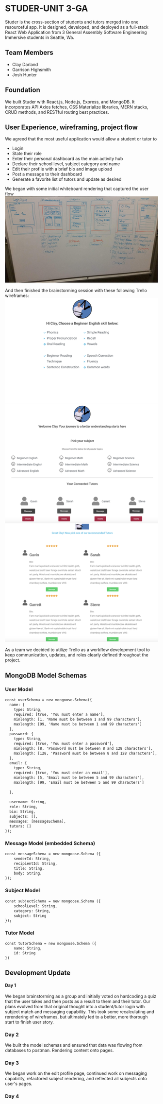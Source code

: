 # STUDER-UNIT 3-GA

Studer is the cross-section of students and tutors merged into one resourceful app. It is designed, developed, and deployed as a full-stack React Web Application from 3 General Assembly Software Engineering Immersive students in Seattle, Wa.

## Team Members

* Clay Darland
* Garrison Highsmith
* Josh Hunter

## Foundation

We built Studer with React.js, Node.js, Express, and MongoDB. It incorporates API Axios fetches, CSS Materialize libraries, MERN stacks, CRUD methods, and RESTful routing best practices.


## User Experience, wireframing, project flow

We agreed that the most useful application would allow a student or tutor to 
* Login
* State their role 
* Enter their personal dashboard as the main activity hub
* Declare their school level, subject category and name
* Edit their profile with a brief bio and image upload
* Post a message to their dashboard
* Generate a favorite list of tutors and update as desired

We began with some initial whiteboard rendering that captured the user flow
![picture](img/20191107_164921.jpg)

And then finished the brainstorming session with these following Trello wireframes:
![picture](img/Screen_Shot_2019-11-07_at_2.21.03_PM.png)
![picture](img/Screen_Shot_2019-11-07_at_2.24.14_PM.png)
![picture](img/Screen_Shot_2019-11-07_at_2.51.20_PM.png)


As a team we decided to utilize Trello as a workflow development tool to keep communication, updates, and roles clearly defined throughout the project.

## MongoDB Model Schemas
### User Model
```
const userSchema = new mongoose.Schema({
  name: {
    type: String,
    required: [true, 'You must enter a name'],
    minlength: [1, 'Name must be between 1 and 99 characters'],
    maxlength: [99, 'Name must be between 1 and 99 characters']
  },
  password: {
    type: String,
    required: [true, 'You must enter a password'],
    minlength: [8, 'Password must be between 8 and 128 characters'],
    maxlength: [128, 'Password must be between 8 and 128 characters'],
  },
  email: {
    type: String,
    required: [true, 'You must enter an email'],
    minlength: [5, 'Email must be between 5 and 99 characters'],
    maxlength: [99, 'Email must be between 5 and 99 characters']

  },
  
  username: String,
  role: String,
  bio: String,
  subjects: [],
  messages: [messageSchema],
  tutors: []
});
```
### Message Model (embedded Schema)
```
const messageSchema = new mongoose.Schema ({
    senderId: String,
    recipientId: String,
    title: String,
    body: String,
});
```
### Subject Model
```
const subjectSchema = new mongoose.Schema ({
    schoolLevel: String,
    category: String,
    subject: String
});
```
### Tutor Model
```
const tutorSchema = new mongoose.Schema ({
    name: String,
    id: String
})
```

## Development Update
#### Day 1
We began brainstorming as a group and initially voted on hardcoding a quiz that the user takes and then posts as a result to them and their tutor.  Our plans evolved from that original thought into a student/tutor login with subject match and messaging capability. This took some recalculating and rerendering of wireframes, but ultimately led to a better, more thorough start to finish user story.

### Day 2
We built the model schemas and ensured that data was flowing from databases to postman. Rendering content onto pages.

### Day 3
We began work on the edit profile page, continued work on messaging capability, refactored subject rendering, and reflected all subjects onto user's pages.

### Day 4








